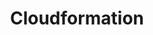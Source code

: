 ---
layout: taglayout
title: "Cloudformation"
tag: cloudformation
tags: [aws, azure, devops, powershell, cloudformation, dotnet]
---